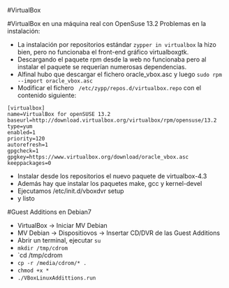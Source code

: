 

#VirtualBox

#VirtualBox en una máquina real con OpenSuse 13.2
Problemas en la instalación:
* La instalación por repositorios estándar `zypper in virtualbox` la hizo bien, pero no funcionaba el front-end gráfico virtualboxgtk.
* Descargando el paquete rpm desde la web no funcionaba pero al instalar el paquete se requerían numerosas dependencias.
* Alfinal hubo que descargar el fichero oracle_vbox.asc y luego `sudo rpm --import oracle_vbox.asc`
* Modificar el fichero ` /etc/zypp/repos.d/virtualbox.repo` con el contenido siguiente:
```
[virtualbox]
name=VirtualBox for openSUSE 13.2
baseurl=http://download.virtualbox.org/virtualbox/rpm/opensuse/13.2
type=yum
enabled=1
priority=120
autorefresh=1
gpgcheck=1
gpgkey=https://www.virtualbox.org/download/oracle_vbox.asc
keeppackages=0
```
* Instalar desde los repositorios el nuevo paquete de virtualbox-4.3
* Además hay que instalar los paquetes make, gcc y kernel-devel
* Ejecutamos /etc/init.d/vboxdvr setup
* y listo

#Guest Additions en Debian7
* VirtualBox -> Iniciar MV Debian
* MV Debian -> Dispositiovos -> Insertar CD/DVR de las Guest Additions
* Abrir un terminal, ejecutar `su`
* `mkdir /tmp/cdrom`
* `cd /tmp/cdrom
* `cp -r /media/cdrom/* .`
* `chmod +x *`
* `./VBoxLinuxAddittions.run`


